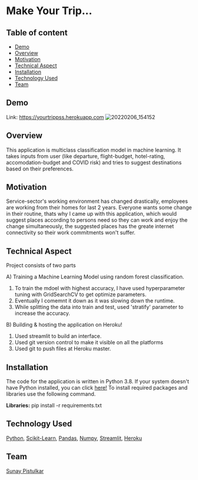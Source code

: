 # Make Your Trip...

## Table of content
* [Demo](#Demo)
* [Overview](#Overview)
* [Motivation](#Motivation)
* [Technical Aspect](#TechnicalAspect)
* [Installation](#Installation)
* [Technology Used](#TechnologyUsed)
* [Team](#Team)

## Demo
Link: https://yourtrippss.herokuapp.com
![20220206_154152](https://user-images.githubusercontent.com/98392987/152691171-43984394-59e8-4b8e-9ee1-b58a76bf397e.jpg)

## Overview
This application is multiclass classification model in machine learning. It takes inputs from user (like departure, flight-budget, hotel-rating, accomodation-budget and COVID risk) and tries to suggest destinations based on their preferences.

## Motivation
Service-sector's working environment has changed drastically, employees are working from their homes for last 2 years. Everyone wants some change in their routine, thats why I came up with this application, which would suggest places according to persons need so they can work and enjoy the change simultaneously, the suggested places has the greate internet connectivity so their work commitments won't suffer.


## Technical Aspect
Project consists of two parts

A) Training a Machine Learning Model using random forest classification.
1. To train the mdoel with highest accuracy, I have used hyperparameter tuning with GridSearchCV to get optimize parameters. 
2. Eventually I comemnt it down as it was slowing down the runtime.
3. While splitting the data into train and test, used 'stratify' parameter to increase the accuracy.

B) Building & hosting the application on Heroku!
1. Used streamlit to build an interface.
2. Used git version control to make it visible on all the platforms
3. Used git to push files at Heroku master.

## Installation
The code for the application is written in Python 3.8. If your system doesn't have Python installed, you can click [here!](https://www.python.org/downloads/) To install required packages and libraries use the following command.

**Libraries:** pip install -r requirements.txt

## Technology Used
[Python](https://python.org/), [Scikit-Learn](https://scikit-learn.org/stable/), [Pandas](https://pandas.pydata.org/), [Numpy](https://numpy.org/), [Streamlit](https://streamlit.io/), [Heroku](https://dashboard.heroku.com/)

## Team
[Sunay Pistulkar](https://github.com/sunaypistulkar)
